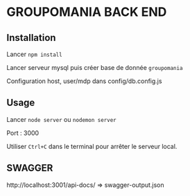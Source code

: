# GROUPOMANIA BACK END #

## Installation ##

Lancer `npm install`

Lancer serveur mysql puis créer base de donnée `groupomania`

Configuration host, user/mdp dans config/db.config.js

## Usage ##

Lancer `node server` ou `nodemon server`

Port : 3000

Utiliser `Ctrl+C` dans le terminal pour arrêter le serveur local.


## SWAGGER ##

http://localhost:3001/api-docs/
=> swagger-output.json